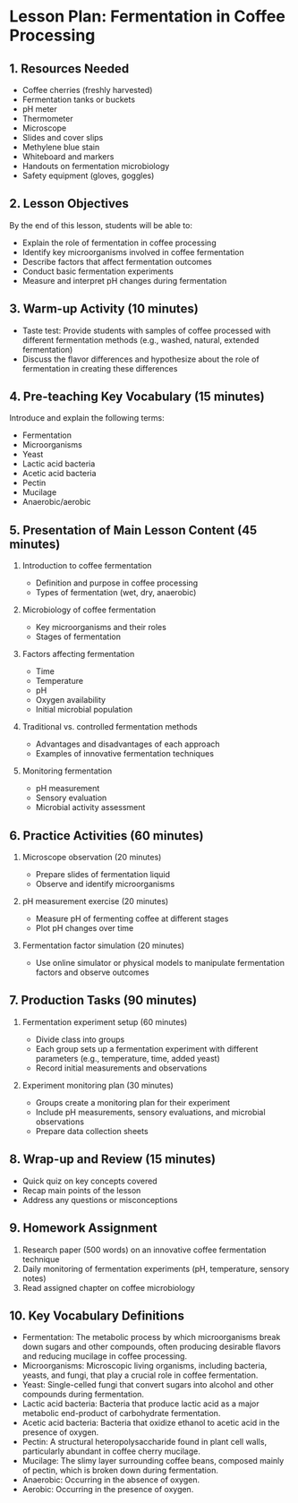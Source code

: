 # Lesson Plan: Fermentation in Coffee Processing

## 1. Resources Needed

- Coffee cherries (freshly harvested)
- Fermentation tanks or buckets
- pH meter
- Thermometer
- Microscope
- Slides and cover slips
- Methylene blue stain
- Whiteboard and markers
- Handouts on fermentation microbiology
- Safety equipment (gloves, goggles)

## 2. Lesson Objectives

By the end of this lesson, students will be able to:
- Explain the role of fermentation in coffee processing
- Identify key microorganisms involved in coffee fermentation
- Describe factors that affect fermentation outcomes
- Conduct basic fermentation experiments
- Measure and interpret pH changes during fermentation

## 3. Warm-up Activity (10 minutes)

- Taste test: Provide students with samples of coffee processed with different fermentation methods (e.g., washed, natural, extended fermentation)
- Discuss the flavor differences and hypothesize about the role of fermentation in creating these differences

## 4. Pre-teaching Key Vocabulary (15 minutes)

Introduce and explain the following terms:
- Fermentation
- Microorganisms
- Yeast
- Lactic acid bacteria
- Acetic acid bacteria
- Pectin
- Mucilage
- Anaerobic/aerobic

## 5. Presentation of Main Lesson Content (45 minutes)

1. Introduction to coffee fermentation
   - Definition and purpose in coffee processing
   - Types of fermentation (wet, dry, anaerobic)

2. Microbiology of coffee fermentation
   - Key microorganisms and their roles
   - Stages of fermentation

3. Factors affecting fermentation
   - Time
   - Temperature
   - pH
   - Oxygen availability
   - Initial microbial population

4. Traditional vs. controlled fermentation methods
   - Advantages and disadvantages of each approach
   - Examples of innovative fermentation techniques

5. Monitoring fermentation
   - pH measurement
   - Sensory evaluation
   - Microbial activity assessment

## 6. Practice Activities (60 minutes)

1. Microscope observation (20 minutes)
   - Prepare slides of fermentation liquid
   - Observe and identify microorganisms

2. pH measurement exercise (20 minutes)
   - Measure pH of fermenting coffee at different stages
   - Plot pH changes over time

3. Fermentation factor simulation (20 minutes)
   - Use online simulator or physical models to manipulate fermentation factors and observe outcomes

## 7. Production Tasks (90 minutes)

1. Fermentation experiment setup (60 minutes)
   - Divide class into groups
   - Each group sets up a fermentation experiment with different parameters (e.g., temperature, time, added yeast)
   - Record initial measurements and observations

2. Experiment monitoring plan (30 minutes)
   - Groups create a monitoring plan for their experiment
   - Include pH measurements, sensory evaluations, and microbial observations
   - Prepare data collection sheets

## 8. Wrap-up and Review (15 minutes)

- Quick quiz on key concepts covered
- Recap main points of the lesson
- Address any questions or misconceptions

## 9. Homework Assignment

1. Research paper (500 words) on an innovative coffee fermentation technique
2. Daily monitoring of fermentation experiments (pH, temperature, sensory notes)
3. Read assigned chapter on coffee microbiology

## 10. Key Vocabulary Definitions

- Fermentation: The metabolic process by which microorganisms break down sugars and other compounds, often producing desirable flavors and reducing mucilage in coffee processing.
- Microorganisms: Microscopic living organisms, including bacteria, yeasts, and fungi, that play a crucial role in coffee fermentation.
- Yeast: Single-celled fungi that convert sugars into alcohol and other compounds during fermentation.
- Lactic acid bacteria: Bacteria that produce lactic acid as a major metabolic end-product of carbohydrate fermentation.
- Acetic acid bacteria: Bacteria that oxidize ethanol to acetic acid in the presence of oxygen.
- Pectin: A structural heteropolysaccharide found in plant cell walls, particularly abundant in coffee cherry mucilage.
- Mucilage: The slimy layer surrounding coffee beans, composed mainly of pectin, which is broken down during fermentation.
- Anaerobic: Occurring in the absence of oxygen.
- Aerobic: Occurring in the presence of oxygen.